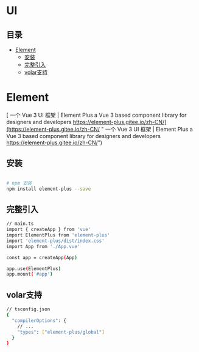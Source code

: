 # UI

## 目录

- [Element ](#Element-)
  - [安装](#安装)
  - [完整引入](#完整引入)
  - [volar支持](#volar支持)

# Element&#x20;

[ 一个 Vue 3 UI 框架 | Element Plus a Vue 3 based component library for designers and developers https://element-plus.gitee.io/zh-CN/](https://element-plus.gitee.io/zh-CN/ " 一个 Vue 3 UI 框架 | Element Plus a Vue 3 based component library for designers and developers https://element-plus.gitee.io/zh-CN/")

## 安装

```bash 

# npm 安装
npm install element-plus --save


```


## 完整引入

```bash 
// main.ts
import { createApp } from 'vue'
import ElementPlus from 'element-plus'
import 'element-plus/dist/index.css'
import App from './App.vue'

const app = createApp(App)

app.use(ElementPlus)
app.mount('#app')
```


## volar支持

```bash 
// tsconfig.json
{
  "compilerOptions": {
    // ...
    "types": ["element-plus/global"]
  }
}
```
